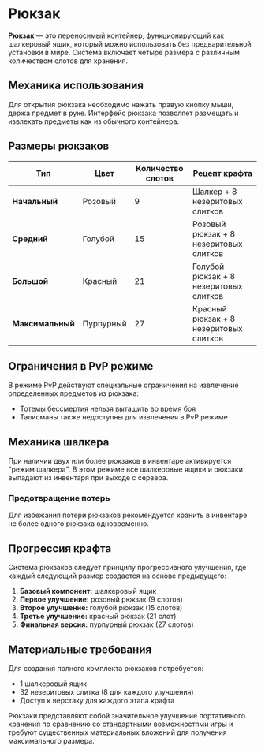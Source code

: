 # Рюкзак

**Рюкзак** — это переносимый контейнер, функционирующий как шалкеровый ящик, который можно использовать без предварительной установки в мире. Система включает четыре размера с различным количеством слотов для хранения.

## Механика использования

Для открытия рюкзака необходимо нажать правую кнопку мыши, держа предмет в руке. Интерфейс рюкзака позволяет размещать и извлекать предметы как из обычного контейнера.

## Размеры рюкзаков

| Тип | Цвет | Количество слотов | Рецепт крафта |
|-----|------|-------------------|---------------|
| **Начальный** | Розовый | 9 | Шалкер + 8 незеритовых слитков |
| **Средний** | Голубой | 15 | Розовый рюкзак + 8 незеритовых слитков |
| **Большой** | Красный | 21 | Голубой рюкзак + 8 незеритовых слитков |
| **Максимальный** | Пурпурный | 27 | Красный рюкзак + 8 незеритовых слитков |

## Ограничения в PvP режиме

В режиме PvP действуют специальные ограничения на извлечение определенных предметов из рюкзака:
- Тотемы бессмертия нельзя вытащить во время боя
- Талисманы также недоступны для извлечения в PvP режиме

## Механика шалкера

При наличии двух или более рюкзаков в инвентаре активируется "режим шалкера". В этом режиме все шалкеровые ящики и рюкзаки выпадают из инвентаря при выходе с сервера.

### Предотвращение потерь
Для избежания потери рюкзаков рекомендуется хранить в инвентаре не более одного рюкзака одновременно.

## Прогрессия крафта

Система рюкзаков следует принципу прогрессивного улучшения, где каждый следующий размер создается на основе предыдущего:

1. **Базовый компонент:** шалкеровый ящик
2. **Первое улучшение:** розовый рюкзак (9 слотов)  
3. **Второе улучшение:** голубой рюкзак (15 слотов)
4. **Третье улучшение:** красный рюкзак (21 слот)
5. **Финальная версия:** пурпурный рюкзак (27 слотов)

## Материальные требования

Для создания полного комплекта рюкзаков потребуется:
- 1 шалкеровый ящик
- 32 незеритовых слитка (8 для каждого улучшения)
- Доступ к верстаку для каждого этапа крафта

Рюкзаки представляют собой значительное улучшение портативного хранения по сравнению со стандартными возможностями игры и требуют существенных материальных вложений для получения максимального размера.